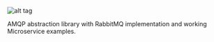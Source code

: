 ![alt tag](https://dl.dropboxusercontent.com/u/26042707/daishi.amqp.2.jpg)

AMQP abstraction library with RabbitMQ implementation and working Microservice examples.
